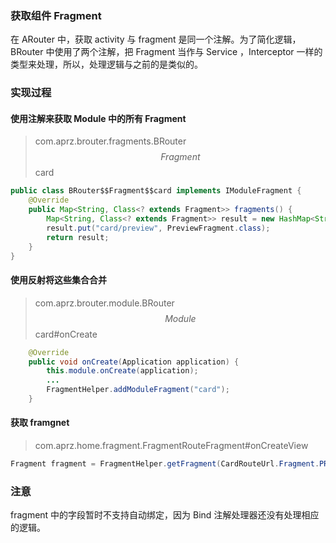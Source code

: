 ### 获取组件 Fragment

在 ARouter 中，获取 activity 与 fragment 是同一个注解。为了简化逻辑，BRouter 中使用了两个注解，把 Fragment 当作与 Service ，Interceptor 一样的类型来处理，所以，处理逻辑与之前的是类似的。

### 实现过程

#### 使用注解来获取 Module 中的所有 Fragment

> com.aprz.brouter.fragments.BRouter$$Fragment$$card

```java
public class BRouter$$Fragment$$card implements IModuleFragment {
    @Override
    public Map<String, Class<? extends Fragment>> fragments() {
        Map<String, Class<? extends Fragment>> result = new HashMap<String, Class<? extends Fragment>>();
        result.put("card/preview", PreviewFragment.class);
        return result;
    }
}
```

#### 使用反射将这些集合合并

> com.aprz.brouter.module.BRouter$$Module$$card#onCreate

```java
    @Override
    public void onCreate(Application application) {
        this.module.onCreate(application);
        ...
        FragmentHelper.addModuleFragment("card");
    }
```

#### 获取 framgnet

> com.aprz.home.fragment.FragmentRouteFragment#onCreateView

```java
Fragment fragment = FragmentHelper.getFragment(CardRouteUrl.Fragment.PREVIEW);
```



### 注意

fragment 中的字段暂时不支持自动绑定，因为 Bind 注解处理器还没有处理相应的逻辑。